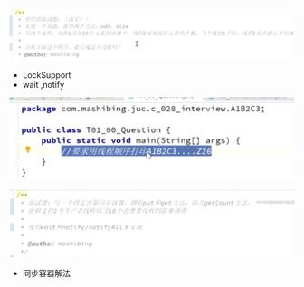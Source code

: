 ![title](https://raw.githubusercontent.com/zhouyubiu/gitnotes_images/master/gitnote/2020/04/23/1587652380080-1587652380108.png)


- LockSupport
- wait ,notify

![title](https://raw.githubusercontent.com/zhouyubiu/gitnotes_images/master/gitnote/2020/04/27/1587995081945-1587995081980.png)


![title](https://raw.githubusercontent.com/zhouyubiu/gitnotes_images/master/gitnote/2020/04/27/1587995115923-1587995115924.png)

- 同步容器解法